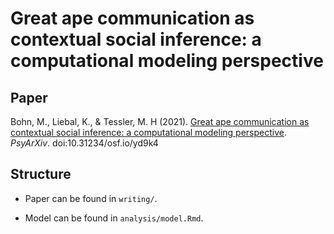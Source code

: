 # Great ape communication as contextual social inference: a computational modeling perspective

## Paper

Bohn, M., Liebal, K., & Tessler, M. H (2021). [Great ape communication as contextual social inference: a computational modeling perspective](https://psyarxiv.com/yd9k4). *PsyArXiv*. doi:10.31234/osf.io/yd9k4


## Structure

-   Paper can be found in `writing/`.

-   Model can be found in `analysis/model.Rmd`.
